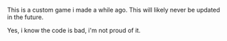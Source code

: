 This is a custom game i made a while ago. This will likely never be updated in the future.

Yes, i know the code is bad, i'm not proud of it.
